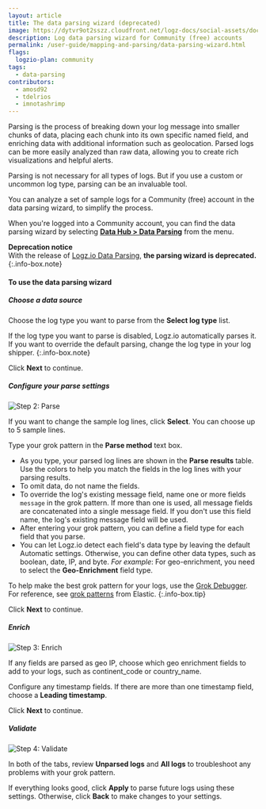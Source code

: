 ```yaml
---
layout: article
title: The data parsing wizard (deprecated)
image: https://dytvr9ot2sszz.cloudfront.net/logz-docs/social-assets/docs-social.jpg
description: Log data parsing wizard for Community (free) accounts
permalink: /user-guide/mapping-and-parsing/data-parsing-wizard.html
flags:
  logzio-plan: community
tags:
  - data-parsing
contributors:
  - amosd92
  - tdelrios
  - imnotashrimp
---
```


Parsing is the process of breaking down your log message into smaller chunks of data,
placing each chunk into its own specific named field,
and enriching data with additional information such as geolocation.
Parsed logs can be more easily analyzed than raw data,
allowing you to create rich visualizations and helpful alerts.

Parsing is not necessary for all types of logs.
But if you use a custom or uncommon log type,
parsing can be an invaluable tool.

You can analyze a set of sample logs for a Community (free) account in the data parsing wizard,
to simplify the process.

When you're logged into a Community account, you can find the data parsing wizard by selecting [**Data Hub > Data Parsing**](https://app.logz.io/#/dashboard/data-parsing/step1) from the menu.


<!-- info-box-start:info -->
**Deprecation notice**<br>
With the release of [Logz.io Data Parsing](https://docs.logz.io/user-guide/mapping-and-parsing/sawmill-parsing.html), **the parsing wizard is deprecated.** 
{:.info-box.note}
<!-- info-box-end -->

#### To use the data parsing wizard

##### Choose a data source

Choose the log type you want to parse from the **Select log type** list.

If the log type you want to parse is disabled,
Logz.io automatically parses it.
If you want to override the default parsing,
change the log type in your log shipper.
{:.info-box.note}

Click **Next** to continue.

##### Configure your parse settings

![Step 2: Parse](https://dytvr9ot2sszz.cloudfront.net/logz-docs/parsing-and-mapping/parsing-and-mapping--step-2-parse.png)

If you want to change the sample log lines, click **Select**.
You can choose up to 5 sample lines.

Type your grok pattern in the **Parse method** text box.

<div class="info-box note notes">

* As you type, your parsed log lines are shown in the **Parse results** table.
  Use the colors to help you match the fields in the log lines
  with your parsing results.
* To omit data, do not name the fields.
* To override the log's existing message field,
  name one or more fields `message` in the grok pattern.
  If more than one is used,
  all message fields are concatenated into a single message field.
  If you don't use this field name,
  the log's existing message field will be used.
* After entering your grok pattern,
  you can define a field type for each field that you parse.
* You can let Logz.io detect each field's data type
  by leaving the default Automatic settings.
  Otherwise, you can define other data types,
  such as boolean, date, IP, and byte.
  _For example_:
  For geo-enrichment, you need to select the **Geo-Enrichment** field type.

</div>

To help make the best grok pattern for your logs,
use the [Grok Debugger](https://grokdebugger.com/).
For reference,
see [grok patterns](https://logz.io/blog/logstash-grok/)
from Elastic.
{:.info-box.tip}

Click **Next** to continue.

##### Enrich

![Step 3: Enrich](https://dytvr9ot2sszz.cloudfront.net/logz-docs/parsing-and-mapping/parsing-and-mapping--step-3-enrich.png)

If any fields are parsed as geo IP,
choose which geo enrichment fields to add to your logs,
such as continent_code or country_name.

Configure any timestamp fields.
If there are more than one timestamp field, choose a **Leading timestamp**.

Click **Next** to continue.

##### Validate

![Step 4: Validate](https://dytvr9ot2sszz.cloudfront.net/logz-docs/parsing-and-mapping/parsing-and-mapping--step-4-validate.png)

In both of the tabs,
review **Unparsed logs** and **All logs**
to troubleshoot any problems with your grok pattern.

If everything looks good,
click **Apply** to parse future logs using these settings.
Otherwise, click **Back** to make changes to your settings.
